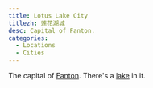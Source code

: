 ```yaml
---
title: Lotus Lake City
titlezh: 莲花湖城
desc: Capital of Fanton.
categories:
  - Locations
  - Cities
---
```


The capital of [Fanton](/world/fanton/). There's a [lake](/world/fanton/lotus-lake/) in it.

